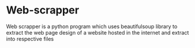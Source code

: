 # Web-scrapper
Web scrapper is a python program which uses beautifulsoup library to extract the web page design of a website hosted in the internet and extract into respective files
